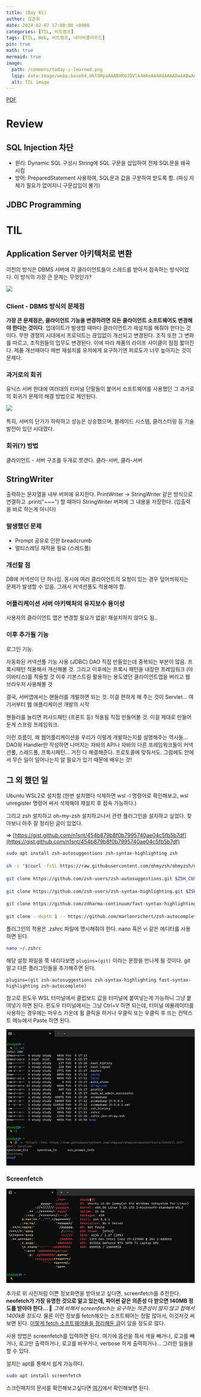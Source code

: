 ```yaml
---
title: (Day	61)
author: 김준회
date: 2024-02-07 17:00:00 +0900
categories: [TIL, 비트캠프]
tags: [TIL, Web, 비트캠프, 네이버클라우드]
pin: true
math: true
mermaid: true
image:
  path: /commons/today-i-learned.png
  lqip: data:image/webp;base64,UklGRpoAAABXRUJQVlA4WAoAAAAQAAAADwAABwAAQUxQSDIAAAARL0AmbZurmr57yyIiqE8oiG0bejIYEQTgqiDA9vqnsUSI6H+oAERp2HZ65qP/VIAWAFZQOCBCAAAA8AEAnQEqEAAIAAVAfCWkAALp8sF8rgRgAP7o9FDvMCkMde9PK7euH5M1m6VWoDXf2FkP3BqV0ZYbO6NA/VFIAAAA
  alt: TIL image
---
```

[PDF](https://github.com/eomjinyoung/bitcamp-study/blob/main/docs/%EC%8B%A4%EC%8A%B5%ED%94%84%EB%A1%9C%EC%A0%9D%ED%8A%B85.pdf)

# Review
## SQL Injection 차단
* 원리: Dynamic SQL 구성시 String에 SQL 구문을 삽입하여 전체 SQL문을 왜곡시킴
* 방어: PreparedStatement 사용하여, SQL문과 값을 구분하여 받도록 함. (파싱 자체가 필요가 없어지니 구문삽입이 불가)

## JDBC Programming

# TIL
## Application Server 아키텍처로 변환
이전의 방식은 DBMS 서버에 각 클라이언트들이 스레드를 받아서 접속하는 방식이었다.
이 방식의 가장 큰 문제는 무엇인가?

![](https://i.stack.imgur.com/vZhSH.jpg)

### Client - DBMS 방식의 문제점
**가장 큰 문제점은, 클라이언트 기능을 변경하려면 모든 클라이언트 소프트웨어도 변경해야 한다는 것이다.**
업데이트가 발생할 때마다 클라이언트가 재설치를 해줘야 한다는 것이다.
무한 경쟁의 시대에서 프로덕트는 끊임없이 개선되고 변경된다.
조직 또한 그 변화를 따르고, 조직원들의 업무도 변경된다.
이에 따라 제품의 라이프 사이클이 점점 짧아진다.
제품 개선때마다 매번 재설치를 유저에게 요구하기엔 피로도가 너무 높아지는 것이 문제다.

### 과거로의 회귀
유닉스 서버 한대에 여러대의 터미널 단말들이 붙어서 소프트웨어를 사용했던 그 과거로의 회귀가 문제의 해결 방법으로 제안된다.

![](https://qph.cf2.quoracdn.net/main-qimg-5192244031c81f684b795543f50b1e85)

특히, 서버의 단가가 하락하고 성능은 상승했으며, 블레이드 시스템, 클러스터링 등 기술 발전이 있던 시대였다.


### 회귀(?) 방법
클라이언트 - 서버 구조를 두개로 쪼갠다.
클라-서버, 클라-서버


## StringWriter
출력하는 문자열을 내부 버퍼에 유지한다.
PrintWriter -> StringWriter 같은 방식으로 연결하고
.print("~~~") 할 때마다 StringWriter 버퍼에 그 내용을 저장한다. (입출력을 바로 하는게 아니다)

### 발생했던 문제
* Prompt 공유로 인한 breadcrumb
* 멀티스레딩 재적용 필요 (스레드풀)

### 개선할 점
DB에 커넥션이 단 하나임. 동시에 여러 클라이언트의 요청이 있는 경우 덮어씌워지는 문제가 발생할 수 있음. 그래서 커넥션풀도 적용해야 함.

### 어플리케이션 서버 아키텍처의 유지보수 용이성
사용자의 클라이언트 앱은 변경할 필요가 없음! 재설치하지 않아도 됨..


### 이후 추가될 기능
로그인 기능. 

자동화된 커넥션풀 기능 사용 (JDBC)
DAO 직접 만들었는데 중복되는 부분이 많음. 프록시패턴 적용해서 개선해볼 것.
그리고 이후에는 프록시 패턴을 내장한 프레임워크 (마이바티스)를 적용할 것
이후 기본스트림 활용하는 용도였던 클라이언트앱을 버리고 웹브라우저 사용해볼 것

결국, 서버앱에서는 핸들러를 개발하면 되는 것. 이걸 편하게 해 주는 것이 Servlet...
여기서부터 웹 애플리케이션 개발의 시작

핸들러를 늘리면 퍼사드패턴 (프론트 등) 적용됨
직접 만들어볼 것. 이걸 제대로 만들어둔게 스프링 프레임워크.

이런 흐름이, 왜 웹어플리케이션을 우리가 이렇게 개발하는지를 설명해주는 역사들...
DAO와 Handler만 작성하면 나머지는 자바의 API나 자바의 다른 프레임워크들이 커넥션풀, 스레드풀, 프록시패턴... 거진 다 해결해준다. 프로토콜에 맞춰서도. 그럼에도 안에서 무슨 일이 일어나는지 알 필요가 있기 때문에 배우는 것!


## 그 외 했던 일
Ubuntu WSL2로 설치함
(한번 설치했다 삭제하면 wsl -l 명령어로 확인해보고, wsl unregister 명령어 써서 삭제해야 재설치 후 접속 가능하다.)

그리고 zsh 설치하고 oh-my-zsh 설치하고나서 관련 플러그인을 설치하고 싶었다.
찾아보니 아주 잘 정리된 글이 있었다.

=> [https://gist.github.com/n1snt/454b879b8f0b7995740ae04c5fb5b7df](https://gist.github.com/n1snt/454b879b8f0b7995740ae04c5fb5b7df)

```bash
sudo apt install zsh-autosuggestions zsh-syntax-highlighting zsh

sh -c "$(curl -fsSL https://raw.githubusercontent.com/ohmyzsh/ohmyzsh/master/tools/install.sh)"

git clone https://github.com/zsh-users/zsh-autosuggestions.git $ZSH_CUSTOM/plugins/zsh-autosuggestions

git clone https://github.com/zsh-users/zsh-syntax-highlighting.git $ZSH_CUSTOM/plugins/zsh-syntax-highlighting

git clone https://github.com/zdharma-continuum/fast-syntax-highlighting.git ${ZSH_CUSTOM:-$HOME/.oh-my-zsh/custom}/plugins/fast-syntax-highlighting

git clone --depth 1 -- https://github.com/marlonrichert/zsh-autocomplete.git $ZSH_CUSTOM/plugins/zsh-autocomplete
```

플러그인의 적용은 .zshrc 파일에 명시해줘야 한다.
nano 혹은 vi 같은 에디터를 사용하면 된다.
```bash
nano ~/.zshrc
```

해당 설정 파일을 쭉 내리다보면 `plugins=(git)` 이라는 문장을 만나게 될 것이다.
git 말고 다른 플러그인들을 추가해주면 된다.

```
plugins=(git zsh-autosuggestions zsh-syntax-highlighting fast-syntax-highlighting zsh-autocomplete)
```
참고로 윈도우 WSL 터미널에서 클립보드 값을 터미널에 붙여넣는게 가능하니 그냥 붙여넣기 하면 된다.
윈도우 터미널에서는 그냥 Ctrl+V 하면 되는데, 터미널 에뮬레이터를 사용하는 경우에는 마우스 가운데 휠 클릭을 하거나 우클릭 또는 우클릭 후 뜨는 컨텍스트 메뉴에서 Paste 하면 된다.

![](../assets/img/2024-02-08-17-21-11.png)

### Screenfetch
![](../assets/img/2024-02-08-17-27-01.png)

추가로 위 사진처럼 이쁜 정보화면을 받아보고 싶다면, screenfetch를 추천한다.
**neofetch가 가장 유명한 것으로 알고 있는데, 파이썬 같은 의존성 다 받으면 140MB 정도를 받아야 한다... 🤣** 
*그에 비해서 screenfetch는 요구하는 의존성이 많지 않고 합해서 1400kB 정도다.* 물론 이런 정보를 fetch해오는 소프트웨어는 정말 많아서, 이것저것 써보면 된다. [이렇게 fetch 소프트웨어들을 정리해둔 글](https://beucismis.github.io/awesome-fetch/)이 있을 정도로 많다.

사용 방법은 screenfetch를 입력하면 된다.
여기에 옵션을 줘서 색을 빼거나, 로고를 빼거나, 로고만 출력하거나, 로고를 바꾸거나, verbose 하게 출력하거나... 그러한 일들을 할 수 있다.

설치는 apt를 통해서 쉽게 가능하다.
```bash
sudo apt install screenfetch
```

스크린패치의 문서를 확인해보고싶다면 [여기](https://www.mankier.com/1/screenfetch)에서 확인해보면 된다.